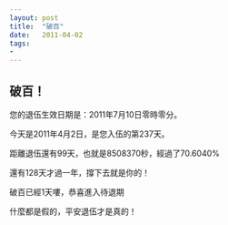 ```yaml
---
layout: post
title:  "破百"
date:   2011-04-02
tags:
-
---
```


## 破百！

您的退伍生效日期是：2011年7月10日零時零分。

今天是2011年4月2日，是您入伍的第237天。

距離退伍還有99天，也就是8508370秒，經過了70.6040%

還有128天才過一年，撐下去就是你的！

破百已經1天嘍，恭喜進入待退期

什麼都是假的，平安退伍才是真的！
